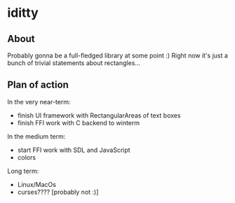 # iditty

## About

Probably gonna be a full-fledged library at some point :) Right now it's just a bunch of trivial statements about rectangles...

## Plan of action

In the very near-term:

* finish UI framework with RectangularAreas of text boxes
* finish FFI work with C backend to winterm

In the medium term:

* start FFI work with SDL and JavaScript
* colors

Long term:

* Linux/MacOs
* curses???? [probably not :)]